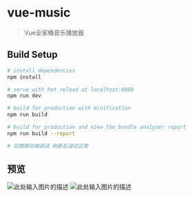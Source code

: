 ﻿# vue-music

> Vue全家桶音乐播放器

## Build Setup

``` bash
# install dependencies
npm install

# serve with hot reload at localhost:8080
npm run dev

# build for production with minification
npm run build

# build for production and view the bundle analyzer report
npm run build --report

# 切换移动端调试 刷新后滚动正常
```

## 预览
![此处输入图片的描述][1]
![此处输入图片的描述][2]

  [1]: https://ws1.sinaimg.cn/large/e8323205gy1fqkh0trcmog20ri0i0npj.jpg
  [2]: https://ws1.sinaimg.cn/large/e8323205gy1fqkh0qiziwg20ri0i0u0y.jpg
